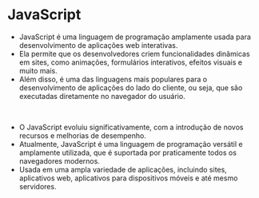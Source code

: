 # JavaScript

* JavaScript é uma linguagem de programação amplamente usada para desenvolvimento de aplicações web interativas. 
* Ela permite que os desenvolvedores criem funcionalidades dinâmicas em sites, como animações, formulários interativos, efeitos visuais e muito mais.
* Além disso, é uma das linguagens mais populares
para o desenvolvimento de aplicações do lado do cliente, ou seja, que são executadas diretamente no navegador do usuário.

<br>

* O JavaScript evoluiu significativamente, com a introdução de novos recursos e melhorias de desempenho.
* Atualmente, JavaScript é uma linguagem de programação versátil e amplamente utilizada, que é suportada por praticamente todos os navegadores modernos.
* Usada em uma ampla variedade de aplicações, incluindo sites, aplicativos web, aplicativos para dispositivos móveis e até mesmo servidores.